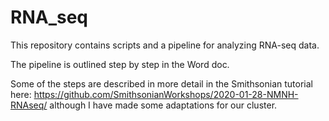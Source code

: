 # RNA_seq
This repository contains scripts and a pipeline for analyzing RNA-seq data.

The pipeline is outlined step by step in the Word doc.

Some of the steps are described in more detail in the Smithsonian tutorial here: https://github.com/SmithsonianWorkshops/2020-01-28-NMNH-RNAseq/ although I have made some adaptations for our cluster.

